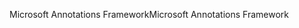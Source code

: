 <span data-ttu-id="bc805-101">Microsoft Annotations Framework</span><span class="sxs-lookup"><span data-stu-id="bc805-101">Microsoft Annotations Framework</span></span>